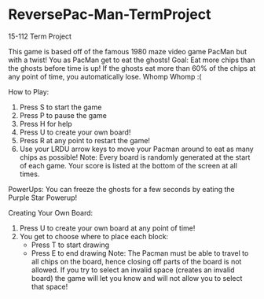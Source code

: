 # ReversePac-Man-TermProject
15-112 Term Project

This game is based off of the famous 1980 maze video game PacMan but with a twist! You as PacMan get to eat the ghosts!
Goal: Eat more chips than the ghosts before time is up! If the ghosts eat more than 60% of the chips at any point of time, you automatically lose. Whomp Whomp :(

How to Play:
1. Press S to start the game
2. Press P to pause the game
3. Press H for help
4. Press U to create your own board!
5. Press R at any point to restart the game!
7. Use your LRDU arrow keys to move your Pacman around to eat as many chips as possible!
Note: Every board is randomly generated at the start of each game.
      Your score is listed at the bottom of the screen at all times. 

PowerUps:
You can freeze the ghosts for a few seconds by eating the Purple Star Powerup!

Creating Your Own Board:
1. Press U to create your own board at any point of time!
2. You get to choose where to place each block:
   - Press T to start drawing
   - Press E to end drawing
Note: The Pacman must be able to travel to all chips on the board, hence closing off parts of the board is not allowed.
      If you try to select an invalid space (creates an invalid board) the game will let you know and will not allow you to select that space!
